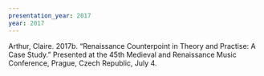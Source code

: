 ```yaml
---
presentation_year: 2017
year: 2017
---
```


Arthur, Claire. 2017b. “Renaissance Counterpoint in Theory and Practise: A Case Study.” Presented at the 45th Medieval and Renaissance Music Conference, Prague, Czech Republic, July 4.